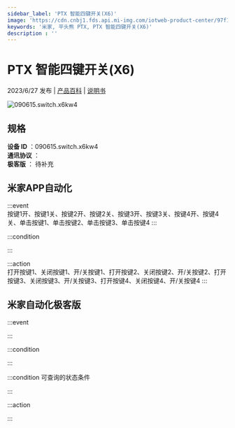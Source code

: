 ```yaml
---
sidebar_label: 'PTX 智能四键开关(X6)'
image: 'https://cdn.cnbj1.fds.api.mi-img.com/iotweb-product-center/97f1a0effe7a8986168a0be04fb73b4e_1683955525606.png?GalaxyAccessKeyId=AKVGLQWBOVIRQ3XLEW&Expires=9223372036854775807&Signature=3LOXSnig9ZEQCBYvaR7AVNR7jFg='
keywords: '米家, 平头熊 PTX, PTX 智能四键开关(X6)'
description : ''
---
```

# PTX 智能四键开关(X6)

2023/6/27 发布 | [产品百科](https://home.mi.com/webapp/content/baike/product/index.html?model=090615.switch.x6kw4/) | [说明书](https://home.mi.com/views/introduction.html?model=090615.switch.x6kw4&region=cn)

![090615.switch.x6kw4](https://cdn.cnbj1.fds.api.mi-img.com/iotweb-product-center/97f1a0effe7a8986168a0be04fb73b4e_1683955525606.png?GalaxyAccessKeyId=AKVGLQWBOVIRQ3XLEW&Expires=9223372036854775807&Signature=3LOXSnig9ZEQCBYvaR7AVNR7jFg=)

## 规格  
> 
**设备 ID** ：090615.switch.x6kw4  
**通讯协议** ：  
**极客版**  ： 待补充 


## 米家APP自动化  

:::event  
按键1开、按键1关、按键2开、按键2关、按键3开、按键3关、按键4开、按键4关、单击按键1、单击按键2、单击按键3、单击按键4
:::

:::condition  

:::

:::action   
打开按键1、关闭按键1、开/关按键1、打开按键2、关闭按键2、开/关按键2、打开按键3、关闭按键3、开/关按键3、打开按键4、关闭按键4、开/关按键4
:::

## 米家自动化极客版  

:::event  

:::

:::condition  

:::

:::condition 可查询的状态条件  

:::

:::action  

:::

        
